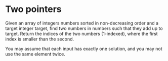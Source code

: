 # Two pointers

Given an array of integers numbers sorted in non-decreasing order and a target integer target, find two numbers in numbers such that they add up to target. Return the indices of the two numbers (1-indexed), where the first index is smaller than the second.

You may assume that each input has exactly one solution, and you may not use the same element twice.

